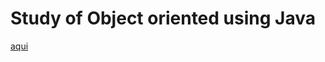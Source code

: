 # Study of Object oriented using Java 

[aqui](https://chestnut-dove-901.notion.site/Java-459842475d434f92b93ccb6263a071da)

